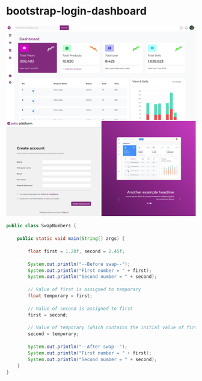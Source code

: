 # bootstrap-login-dashboard


![Alt text](https://raw.githubusercontent.com/isreeks/bootstrap-login-dashboard/master/assets/dashboard%20(2).png?raw=true "Title")
![Alt text](https://raw.githubusercontent.com/isreeks/bootstrap-login-dashboard/master/assets/login.png?raw=true "Title")


```java
public class SwapNumbers {

    public static void main(String[] args) {

        float first = 1.20f, second = 2.45f;

        System.out.println("--Before swap--");
        System.out.println("First number = " + first);
        System.out.println("Second number = " + second);

        // Value of first is assigned to temporary
        float temporary = first;

        // Value of second is assigned to first
        first = second;

        // Value of temporary (which contains the initial value of first) is assigned to second
        second = temporary;

        System.out.println("--After swap--");
        System.out.println("First number = " + first);
        System.out.println("Second number = " + second);
    }
}
```

